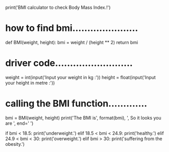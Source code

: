 print('BMI calculator to check Body Mass Index.!')


# how to find bmi......................
def BMI(weight, height):
    bmi = weight / (height ** 2)
    return bmi


# driver code..........................
weight = int(input('Input your weight in kg :'))
height = float(input('Input your height in metre :'))

# calling the BMI function.............
bmi = BMI(weight, height)
print('The BMI is', format(bmi), ', So it looks you are ', end=' ')

if bmi < 18.5:
    print('underweight.')
elif 18.5 < bmi < 24.9:
    print('healthy.')
elif 24.9 < bmi < 30:
    print('overweight.')
elif bmi > 30:
    print('suffering from the obesity.')
